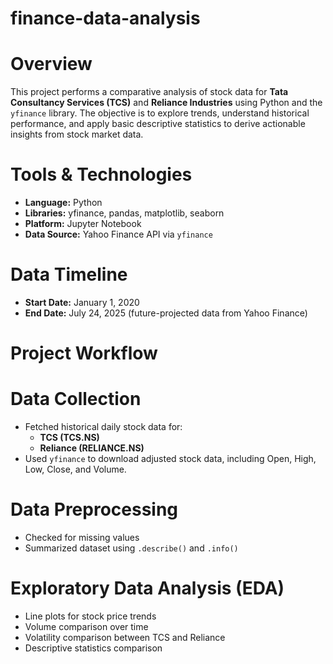 # finance-data-analysis

# Overview

This project performs a comparative analysis of stock data for **Tata Consultancy Services (TCS)** and **Reliance Industries** using Python and the `yfinance` library. The objective is to explore trends, understand historical performance, and apply basic descriptive statistics to derive actionable insights from stock market data.

# Tools & Technologies
- **Language:** Python
- **Libraries:** yfinance, pandas, matplotlib, seaborn
- **Platform:** Jupyter Notebook
- **Data Source:** Yahoo Finance API via `yfinance`
  
# Data Timeline
- **Start Date:** January 1, 2020
- **End Date:** July 24, 2025 (future-projected data from Yahoo Finance)

# Project Workflow

# Data Collection
- Fetched historical daily stock data for:
  - **TCS (TCS.NS)**
  - **Reliance (RELIANCE.NS)**
- Used `yfinance` to download adjusted stock data, including Open, High, Low, Close, and Volume.

# Data Preprocessing
- Checked for missing values
- Summarized dataset using `.describe()` and `.info()`

# Exploratory Data Analysis (EDA)
- Line plots for stock price trends
- Volume comparison over time
- Volatility comparison between TCS and Reliance
- Descriptive statistics comparison

